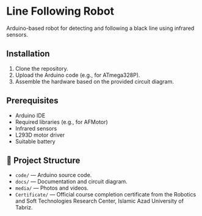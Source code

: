# Line Following Robot


Arduino-based robot for detecting and following a black line using infrared sensors.


## Installation

1. Clone the repository.
2. Upload the Arduino code (e.g., for ATmega328P).
3. Assemble the hardware based on the provided circuit diagram.


## Prerequisites

- Arduino IDE
- Required libraries (e.g., for AFMotor)
- Infrared sensors
- L293D motor driver
- Suitable battery


## 📁 Project Structure

- `code/` — Arduino source code.
- `docs/` — Documentation and circuit diagram.
- `media/` — Photos and videos.
- `Certificate/` — Official course completion certificate from the Robotics and Soft Technologies Research Center, Islamic Azad University of Tabriz.

